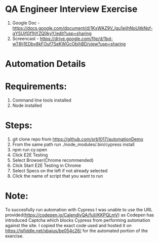 # QA Engineer Interview Exercise

1. Google Doc - https://docs.google.com/document/d/1KxWAZ9V_lgu1eijhNoUitkNsf-qYSUjfGf1hYZQ0kyY/edit?usp=sharing
2. Screencast - https://drive.google.com/file/d/1bd-wT8Ij1EDby8kFOuf7SeKWGcObihBD/view?usp=sharing
# Automation Details

# Requirements:
1. Command line tools installed
2. Node installed

# Steps:
1. git clone repo from https://github.com/srb1017/automationDemo
2. From the same path run ./node_modules/.bin/cypress install
3. npm run cy:open
4. Click E2E Testing
5. Select Browser(Chrome recommended)
6. Click Start E2E Testing in Chrome
7. Select Specs on the left if not already selected
8. Click the name of script that you want to run

# Note:
To succesfully run automation with Cypress I was unable to use the URL provided(https://codepen.io/CalendlyQA/full/KKPQLmV) as Codepen has introduced Captcha which blocks Cypress from performing automation against the site.  I copied the exact code used and hosted it on https://jsfiddle.net/sbajus/be054c26/ for the automated portion of the exercise.